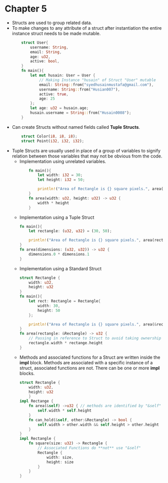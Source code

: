 # Chapter 5
* Structs are used to group related data.
* To make changes to any attribute of a struct after instantiation the entire instance struct needs to be made mutable.
    ```rust
        struct User{
            username: String,
            email: String,
            age: u32,
            active: bool,
        }
        fn main(){
            let mut husain: User = User { 
                // Making Instance "husain" of Struct "User" mutable
                email: String::from("syedhusainmustafa@gmail.com"),
                username: String::from("Husian007"),
                active: true,
                age: 25
            };
            let age: u32 = husain.age;
            husain.username = String::from("Husain0008");
        }
    ```
* Can create Structs without named fields called **Tuple Structs**.
    ```rust 
        struct Color(i8, i8, i8);
        struct Point(i32, i32, i32);
    ```
* Tuple Structs are usually used in place of a group of variables to signify relation between those variables that may not be obvious from the code.
    * Implementation using unrelated variables.
        ```rust
            fn main(){
                let width: i32 = 30;
                let height: i32 = 50;

                println!("Area of Rectangle is {} square pixels.", area(width, height));
            }
            fn area(width: u32, height: u32) -> u32 {
                width * height
            }
        ```
    * Implementation using a Tuple Struct
        ```rust
        fn main(){
            let rectangle: (u32, u32) = (30, 50);

            println!("Area of Rectangle is {} square pixels.", area(rectangle));
        }
        fn area(dimensions: (u32, u32)) -> u32 {
            dimensions.0 * dimensions.1
        }
        ```
    * Implementation using a Standard Struct
        ```rust
        struct Rectangle {
            width: u32,
            height: u32
        }
        fn main(){
            let rect: Rectangle = Rectangle{
                width: 30,
                height: 50
            };

            println!("Area of Rectangle is {} square pixels.", area(&rect));
        }
        fn area(rectangle: &Rectangle) -> u32 { 
            // Passing in reference to Struct to avoid taking ownership
            rectangle.width * rectange.height
        }
        ```
    * Methods and associated functions for a Struct are written inside the **impl** block. Methods are associated with a specific instance of a struct, associated functions are not. There can be one or more **impl** blocks.
        ```rust 
        struct Rectangle {
            width: u32,
            height: u32
            }
        impl Rectange {
            fn area(&self) ->u32 { // methods are identified by "&self"
                self.width * self.height
            }
            fn can_hold(&self, other:&Rectangle) -> bool {
                self.width > other.width && self.height > other.height
            }
        }
        impl Rectangle {
            fn square(size: u32) -> Rectangle { 
                // Associated Functions do **not** use "&self"
                Rectangle {
                    width: size,
                    height: size
                }
            }
        }
        ```